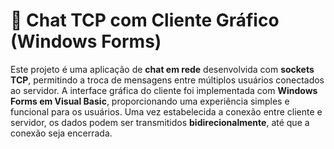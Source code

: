 # 🧩 Chat TCP com Cliente Gráfico (Windows Forms)

Este projeto é uma aplicação de **chat em rede** desenvolvida com **sockets TCP**, permitindo a troca de mensagens entre múltiplos usuários conectados ao servidor. A interface gráfica do cliente foi implementada com **Windows Forms em Visual Basic**, proporcionando uma experiência simples e funcional para os usuários.
Uma vez estabelecida a conexão entre cliente e servidor, os dados podem ser transmitidos **bidirecionalmente**, até que a conexão seja encerrada.

